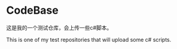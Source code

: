 # CodeBase
这是我的一个测试仓库，会上传一些c#脚本。

This is one of my test repositories that will upload some c# scripts.
